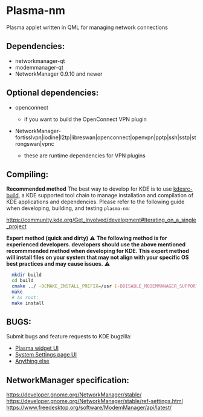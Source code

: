 Plasma-nm
========================

Plasma applet written in QML for managing network connections

Dependencies:
-------------
  * networkmanager-qt
  * modemmanager-qt
  * NetworkManager 0.9.10 and newer

Optional dependencies:
---------------------
  * openconnect
    - if you want to build the OpenConnect VPN plugin

  * NetworkManager-fortisslvpn|iodine|l2tp|libreswan|openconnect|openvpn|pptp|ssh|sstp|strongswan|vpnc
    - these are runtime dependencies for VPN plugins

Compiling:
----------
**Recommended method**
The best way to develop for KDE is to use [kdesrc-build](https://kdesrc-build.kde.org/), a KDE supported tool chain to manage installation and compilation of KDE applications and dependencies. Please refer to the following guide when developing, building, and testing `plasma-nm`:

https://community.kde.org/Get_Involved/development#Iterating_on_a_single_project

**Expert method (quick and dirty)**
:warning: **The following method is for experienced developers. developers should use the above mentioned recommmended method when developing for KDE. This expert method will install files on your system that may not align with your specific OS best practices and may cause issues.** :warning:

```sh
  mkdir build
  cd build
  cmake ../ -DCMAKE_INSTALL_PREFIX=/usr [-DDISABLE_MODEMMANAGER_SUPPORT=true]
  make
  # As root:
  make install
```

BUGS:
-----
Submit bugs and feature requests to KDE bugzilla:

- [Plasma widget UI](https://bugs.kde.org/enter_bug.cgi?product=plasmashell&component=Networks%20widget)
- [System Settings page UI](https://bugs.kde.org/enter_bug.cgi?product=systemsettings&component=kcm_networkmanagement)
- [Anything else](https://bugs.kde.org/enter_bug.cgi?product=plasmashell&component=Networking%20in%20general)


NetworkManager specification:
------------------------------
https://developer.gnome.org/NetworkManager/stable/
https://developer.gnome.org/NetworkManager/stable/ref-settings.html
https://www.freedesktop.org/software/ModemManager/api/latest/
